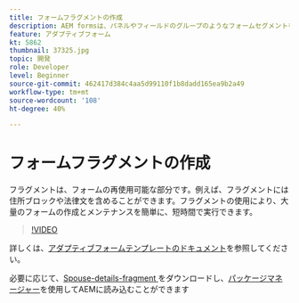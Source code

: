 ```yaml
---
title: フォームフラグメントの作成
description: AEM formsは、パネルやフィールドのグループのようなフォームセグメントを1回だけ作成し、アダプティブフォーム間で再利用する便利なメカニズムです。
feature: アダプティブフォーム
kt: 5862
thumbnail: 37325.jpg
topic: 開発
role: Developer
level: Beginner
source-git-commit: 462417d384c4aa5d99110f1b8dadd165ea9b2a49
workflow-type: tm+mt
source-wordcount: '108'
ht-degree: 40%

---
```



# フォームフラグメントの作成

フラグメントは、フォームの再使用可能な部分です。例えば、フラグメントには住所ブロックや法律文を含めることができます。フラグメントの使用により、大量のフォームの作成とメンテナンスを簡単に、短時間で実行できます。


>[!VIDEO](https://video.tv.adobe.com/v/37325/quality=9)



詳しくは、[アダプティブフォームテンプレートのドキュメント](https://experienceleague.adobe.com/docs/experience-manager-65/forms/adaptive-forms-basic-authoring/adaptive-form-fragments.html)を参照してください。

必要に応じて、[Spouse-details-fragment ](assets/spouse-details-fragment.zip)をダウンロードし、[パッケージマネージャー](http://localhost:4502/crx/packmgr/index.jsp)を使用してAEMに読み込むことができます





